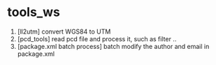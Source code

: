 # tools_ws
1. [ll2utm]
	convert WGS84 to UTM 
2. [pcd_tools]
	read pcd file and process it, such as filter ..
3. [package.xml batch process]
	batch modify the author and email in package.xml 
